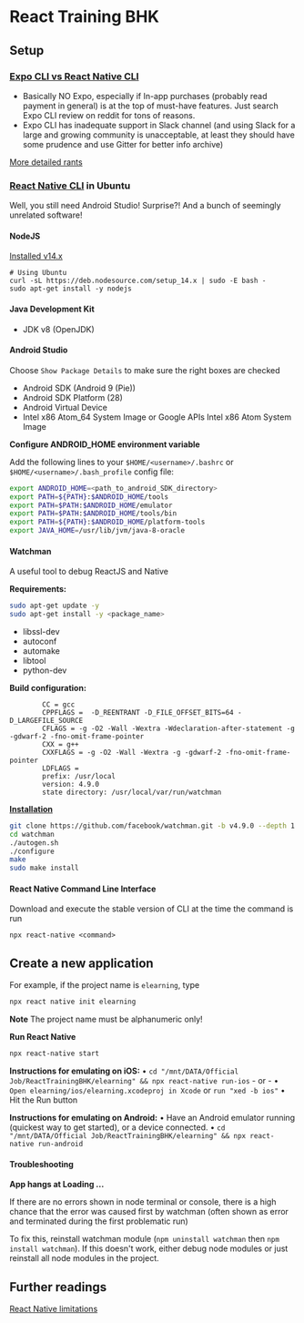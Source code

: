 # React Training BHK

## Setup 

### [Expo CLI vs React Native CLI](https://levelup.gitconnected.com/expo-vs-react-native-cli-a-guide-to-bootstrapping-new-react-native-apps-6f0fcafee58f)

- Basically NO Expo, especially if In-app purchases (probably read payment in general) is at the top of must-have features. Just search Expo CLI review on reddit for tons of reasons.
- Expo CLI has inadequate support in Slack channel (and using Slack for a large and growing community is unacceptable, at least they should have some prudence and use Gitter for better info archive)
  
[More detailed rants](https://www.reddit.com/r/reactnative/comments/9z5zdj/im_sorry_but_expo_sucks/)

### [React Native CLI](https://reactnative.dev/docs/environment-setup) in Ubuntu

Well, you still need Android Studio! Surprise?! And a bunch of seemingly unrelated software!

#### NodeJS

[Installed v14.x](https://github.com/nodesource/distributions/blob/master/README.md#deb)

```
# Using Ubuntu
curl -sL https://deb.nodesource.com/setup_14.x | sudo -E bash -
sudo apt-get install -y nodejs
```

#### Java Development Kit
- JDK v8 (OpenJDK)

#### Android Studio

Choose ```Show Package Details``` to make sure the right boxes are checked

- Android SDK (Android 9 (Pie))
- Android SDK Platform (28)
- Android Virtual Device
- Intel x86 Atom_64 System Image or Google APIs Intel x86 Atom System Image

**Configure ANDROID_HOME environment variable**

Add the following lines to your ```$HOME/<username>/.bashrc``` or ```$HOME/<username>/.bash_profile``` config file:

```bash
export ANDROID_HOME=<path_to_android_SDK_directory>
export PATH=${PATH}:$ANDROID_HOME/tools
export PATH=$PATH:$ANDROID_HOME/emulator
export PATH=$PATH:$ANDROID_HOME/tools/bin
export PATH=${PATH}:$ANDROID_HOME/platform-tools
export JAVA_HOME=/usr/lib/jvm/java-8-oracle
```
#### Watchman

A useful tool to debug ReactJS and Native

**Requirements:**

```bash
sudo apt-get update -y
sudo apt-get install -y <package_name>
```

* libssl-dev
* autoconf
* automake
* libtool
* python-dev

**Build configuration:**

```
        CC = gcc
        CPPFLAGS =  -D_REENTRANT -D_FILE_OFFSET_BITS=64 -D_LARGEFILE_SOURCE
        CFLAGS = -g -O2 -Wall -Wextra -Wdeclaration-after-statement -g -gdwarf-2 -fno-omit-frame-pointer
        CXX = g++
        CXXFLAGS = -g -O2 -Wall -Wextra -g -gdwarf-2 -fno-omit-frame-pointer
        LDFLAGS = 
        prefix: /usr/local
        version: 4.9.0
        state directory: /usr/local/var/run/watchman
```
[**Installation**](https://facebook.github.io/watchman/docs/install/#buildinstall)

```bash
git clone https://github.com/facebook/watchman.git -b v4.9.0 --depth 1
cd watchman
./autogen.sh
./configure
make
sudo make install
```

#### React Native Command Line Interface

Download and execute the stable version of CLI at the time the command is run

```
npx react-native <command>
```
## Create a new application

For example, if the project name is ```elearning```, type 

```bash
npx react native init elearning
```

**Note**
The project name must be alphanumeric only!

**Run React Native**

```bash
npx react-native start
```

**Instructions for emulating on iOS:**
    • ```cd "/mnt/DATA/Official Job/ReactTrainingBHK/elearning" && npx react-native run-ios```
    - or -
    • ```Open elearning/ios/elearning.xcodeproj in Xcode``` or ```run "xed -b ios"```
    • Hit the Run button

**Instructions for emulating on Android:**
    • Have an Android emulator running (quickest way to get started), or a device connected.
    • ```cd "/mnt/DATA/Official Job/ReactTrainingBHK/elearning" && npx react-native run-android```

#### Troubleshooting

**App hangs at Loading ...**

If there are no errors shown in node terminal or console, there is a high chance that the error was caused first by watchman (often shown as error and terminated during the first problematic run)

To fix this, reinstall watchman module (```npm uninstall watchman``` then ```npm install watchman```). If this doesn't work, either debug node modules or just reinstall all node modules in the project. 

## Further readings

[React Native limitations](https://www.simform.com/react-native-limitations-app-development/)
